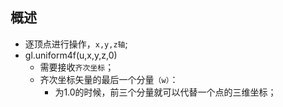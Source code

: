## 概述

* 逐顶点进行操作，`x,y,z轴`;
* gl.uniform4f(u,x,y,z,0)
  - 需要接收`齐次坐标`；
  - 齐次坐标矢量的最后一个分量`（w）`：
    - 为1.0的时候，前三个分量就可以代替一个点的三维坐标；